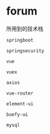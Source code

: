 # forum

所用到的技术栈

`springboot` 

`springsecurity`

`vue`

`vuex`

`axios`

`vue-router`

`element-ui`

`buefy-ui`

`mysql` 




